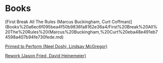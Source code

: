 # Books

[First Break All The Rules (Marcus Buckingham, Curt Coffman)](Books%20a6ec6f095bea4f50b9836fa8162e36a4/First%20Break%20All%20The%20Rules%20(Marcus%20Buckingham,%20Curt%20eba48e491eb74598a407b94fe730fede.md)

[Primed to Perform (Neel Doshi, Lindsay McGregor)](<Books%20a6ec6f095bea4f50b9836fa8162e36a4/Primed%20to%20Perform%20(Neel%20Doshi,%20Lindsay%20McGregor)%20440f1d5885b442c4af7b0f6ae804cf95.md>)

[Rework (Jason Fried, David Heinemeier)](<Books%20a6ec6f095bea4f50b9836fa8162e36a4/Rework%20(Jason%20Fried,%20David%20Heinemeier)%20404a950f635740198ad108948e3d4ff4.md>)
